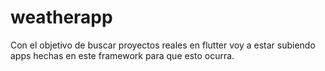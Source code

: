 # weatherapp

Con el objetivo de buscar proyectos reales en flutter voy a estar subiendo apps hechas en este framework para que esto ocurra.
